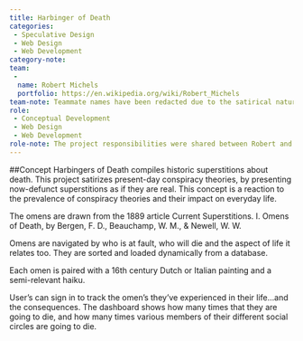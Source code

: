 ```yaml
---
title: Harbinger of Death
categories: 
 - Speculative Design
 - Web Design
 - Web Development
category-note:
team:
 - 
  name: Robert Michels
  portfolio: https://en.wikipedia.org/wiki/Robert_Michels
team-note: Teammate names have been redacted due to the satirical nature of this project. 
role: 
 - Conceptual Development
 - Web Design
 - Web Development
role-note: The project responsibilities were shared between Robert and myself. 
---
```


##Concept
Harbingers of Death compiles historic superstitions about death. This project satirizes present-day conspiracy theories, by presenting now-defunct superstitions as if they are real. This concept is a reaction to the prevalence of conspiracy theories and their impact on everyday life. 

The omens are drawn from the 1889 article Current Superstitions. I. Omens of Death, by Bergen, F. D., Beauchamp, W. M., & Newell, W. W.

Omens are navigated by who is at fault, who will die and the aspect of life it relates too. They are sorted and loaded dynamically from a database. 

Each omen is paired with a 16th century Dutch or Italian painting and a semi-relevant haiku. 

User’s can sign in to track the omen’s they’ve experienced in their life…and the consequences. The dashboard shows how many times that they are going to die, and how many times various members of their different social circles are going to die. 